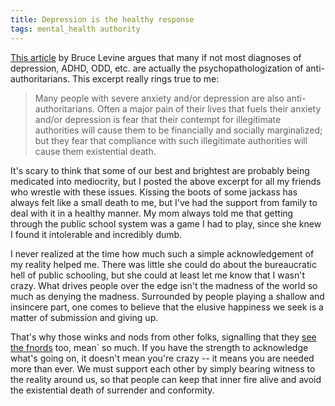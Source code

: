 ```yaml
---
title: Depression is the healthy response
tags: mental_health authority
---
```


[This article](http://www.madinamerica.com/2012/02/why-anti-authoritarians-are-diagnosed-as-mentally-ill/) by Bruce Levine argues that many if not most diagnoses of depression, ADHD, ODD, etc. are actually the psychopathologization of anti-authoritarians.  This excerpt really rings true to me:

>Many people with severe anxiety and/or depression are also anti-authoritarians. Often a major pain of their lives that fuels their anxiety and/or depression is fear that their contempt for illegitimate authorities will cause them to be financially and socially marginalized; but they fear that compliance with such illegitimate authorities will cause them existential death.

It's scary to think that some of our best and brightest are probably being medicated into mediocrity, but I posted the above excerpt for all my friends who wrestle with these issues.  Kissing the boots of some jackass has always felt like a small death to me, but I've had the support from family to deal with it in a healthy manner.  My mom always told me that getting through the public school system was a game I had to play, since she knew I found it intolerable and incredibly dumb.  

I never realized at the time how much such a simple acknowledgement of my reality helped me. There was little she could do about the bureaucratic hell of public schooling, but she could at least let me know that I wasn't crazy.  What drives people over the edge isn't the madness of the world so much as denying the madness.  Surrounded by people playing a shallow and insincere part, one comes to believe that the elusive happiness we seek is a matter of submission and giving up.  

That's why those winks and nods from other folks, signalling that they [see the fnords](http://en.wikipedia.org/wiki/Fnord) too, mean` so much.  If you have the strength to acknowledge what's going on, it doesn't mean you're crazy -- it means you are needed more than ever.  We must support each other by simply bearing witness to the reality around us, so that people can keep that inner fire alive and avoid the existential death of surrender and conformity.